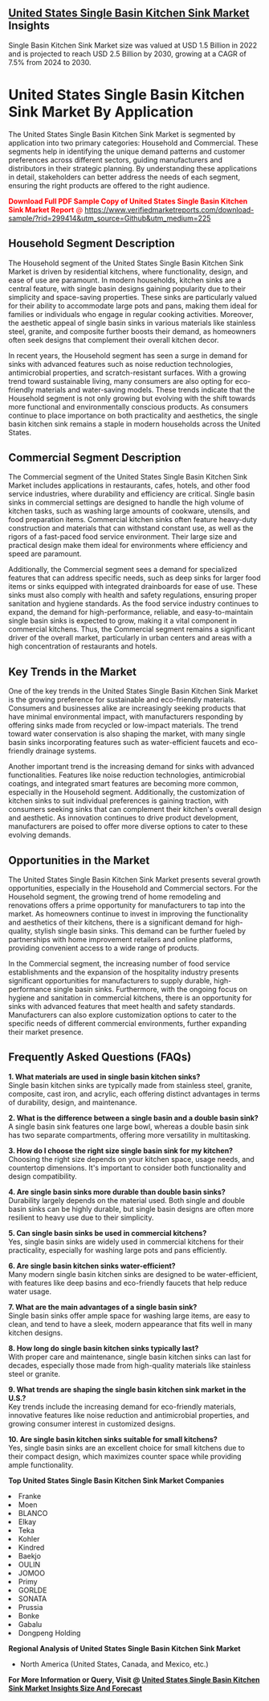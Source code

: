 <h2><a href="https://www.verifiedmarketreports.com/download-sample/?rid=299414&amp;utm_source=Github&amp;utm_medium=225" target="_blank">United States Single Basin Kitchen Sink Market</a> Insights</h2><p>Single Basin Kitchen Sink Market size was valued at USD 1.5 Billion in 2022 and is projected to reach USD 2.5 Billion by 2030, growing at a CAGR of 7.5% from 2024 to 2030.</p><p><div> <h1>United States Single Basin Kitchen Sink Market By Application</h1> <p>The United States Single Basin Kitchen Sink Market is segmented by application into two primary categories: Household and Commercial. These segments help in identifying the unique demand patterns and customer preferences across different sectors, guiding manufacturers and distributors in their strategic planning. By understanding these applications in detail, stakeholders can better address the needs of each segment, ensuring the right products are offered to the right audience. <p><span class=""><span style="color: #ff0000;"><strong>Download Full PDF Sample Copy of United States Single Basin Kitchen Sink Market Report</strong> @ </span><a href="https://www.verifiedmarketreports.com/download-sample/?rid=299414&amp;utm_source=Github&amp;utm_medium=225" target="_blank">https://www.verifiedmarketreports.com/download-sample/?rid=299414&amp;utm_source=Github&amp;utm_medium=225</a></span></p></p> <h2>Household Segment Description</h2> <p>The Household segment of the United States Single Basin Kitchen Sink Market is driven by residential kitchens, where functionality, design, and ease of use are paramount. In modern households, kitchen sinks are a central feature, with single basin designs gaining popularity due to their simplicity and space-saving properties. These sinks are particularly valued for their ability to accommodate large pots and pans, making them ideal for families or individuals who engage in regular cooking activities. Moreover, the aesthetic appeal of single basin sinks in various materials like stainless steel, granite, and composite further boosts their demand, as homeowners often seek designs that complement their overall kitchen decor.</p> <p>In recent years, the Household segment has seen a surge in demand for sinks with advanced features such as noise reduction technologies, antimicrobial properties, and scratch-resistant surfaces. With a growing trend toward sustainable living, many consumers are also opting for eco-friendly materials and water-saving models. These trends indicate that the Household segment is not only growing but evolving with the shift towards more functional and environmentally conscious products. As consumers continue to place importance on both practicality and aesthetics, the single basin kitchen sink remains a staple in modern households across the United States.</p> <h2>Commercial Segment Description</h2> <p>The Commercial segment of the United States Single Basin Kitchen Sink Market includes applications in restaurants, cafes, hotels, and other food service industries, where durability and efficiency are critical. Single basin sinks in commercial settings are designed to handle the high volume of kitchen tasks, such as washing large amounts of cookware, utensils, and food preparation items. Commercial kitchen sinks often feature heavy-duty construction and materials that can withstand constant use, as well as the rigors of a fast-paced food service environment. Their large size and practical design make them ideal for environments where efficiency and speed are paramount.</p> <p>Additionally, the Commercial segment sees a demand for specialized features that can address specific needs, such as deep sinks for larger food items or sinks equipped with integrated drainboards for ease of use. These sinks must also comply with health and safety regulations, ensuring proper sanitation and hygiene standards. As the food service industry continues to expand, the demand for high-performance, reliable, and easy-to-maintain single basin sinks is expected to grow, making it a vital component in commercial kitchens. Thus, the Commercial segment remains a significant driver of the overall market, particularly in urban centers and areas with a high concentration of restaurants and hotels.</p> <h2>Key Trends in the Market</h2> <p>One of the key trends in the United States Single Basin Kitchen Sink Market is the growing preference for sustainable and eco-friendly materials. Consumers and businesses alike are increasingly seeking products that have minimal environmental impact, with manufacturers responding by offering sinks made from recycled or low-impact materials. The trend toward water conservation is also shaping the market, with many single basin sinks incorporating features such as water-efficient faucets and eco-friendly drainage systems.</p> <p>Another important trend is the increasing demand for sinks with advanced functionalities. Features like noise reduction technologies, antimicrobial coatings, and integrated smart features are becoming more common, especially in the Household segment. Additionally, the customization of kitchen sinks to suit individual preferences is gaining traction, with consumers seeking sinks that can complement their kitchen's overall design and aesthetic. As innovation continues to drive product development, manufacturers are poised to offer more diverse options to cater to these evolving demands.</p> <h2>Opportunities in the Market</h2> <p>The United States Single Basin Kitchen Sink Market presents several growth opportunities, especially in the Household and Commercial sectors. For the Household segment, the growing trend of home remodeling and renovations offers a prime opportunity for manufacturers to tap into the market. As homeowners continue to invest in improving the functionality and aesthetics of their kitchens, there is a significant demand for high-quality, stylish single basin sinks. This demand can be further fueled by partnerships with home improvement retailers and online platforms, providing convenient access to a wide range of products.</p> <p>In the Commercial segment, the increasing number of food service establishments and the expansion of the hospitality industry presents significant opportunities for manufacturers to supply durable, high-performance single basin sinks. Furthermore, with the ongoing focus on hygiene and sanitation in commercial kitchens, there is an opportunity for sinks with advanced features that meet health and safety standards. Manufacturers can also explore customization options to cater to the specific needs of different commercial environments, further expanding their market presence.</p> <h2>Frequently Asked Questions (FAQs)</h2> <p><strong>1. What materials are used in single basin kitchen sinks?</strong><br>Single basin kitchen sinks are typically made from stainless steel, granite, composite, cast iron, and acrylic, each offering distinct advantages in terms of durability, design, and maintenance.</p> <p><strong>2. What is the difference between a single basin and a double basin sink?</strong><br>A single basin sink features one large bowl, whereas a double basin sink has two separate compartments, offering more versatility in multitasking.</p> <p><strong>3. How do I choose the right size single basin sink for my kitchen?</strong><br>Choosing the right size depends on your kitchen space, usage needs, and countertop dimensions. It's important to consider both functionality and design compatibility.</p> <p><strong>4. Are single basin sinks more durable than double basin sinks?</strong><br>Durability largely depends on the material used. Both single and double basin sinks can be highly durable, but single basin designs are often more resilient to heavy use due to their simplicity.</p> <p><strong>5. Can single basin sinks be used in commercial kitchens?</strong><br>Yes, single basin sinks are widely used in commercial kitchens for their practicality, especially for washing large pots and pans efficiently.</p> <p><strong>6. Are single basin kitchen sinks water-efficient?</strong><br>Many modern single basin kitchen sinks are designed to be water-efficient, with features like deep basins and eco-friendly faucets that help reduce water usage.</p> <p><strong>7. What are the main advantages of a single basin sink?</strong><br>Single basin sinks offer ample space for washing large items, are easy to clean, and tend to have a sleek, modern appearance that fits well in many kitchen designs.</p> <p><strong>8. How long do single basin kitchen sinks typically last?</strong><br>With proper care and maintenance, single basin kitchen sinks can last for decades, especially those made from high-quality materials like stainless steel or granite.</p> <p><strong>9. What trends are shaping the single basin kitchen sink market in the U.S.?</strong><br>Key trends include the increasing demand for eco-friendly materials, innovative features like noise reduction and antimicrobial properties, and growing consumer interest in customized designs.</p> <p><strong>10. Are single basin kitchen sinks suitable for small kitchens?</strong><br>Yes, single basin sinks are an excellent choice for small kitchens due to their compact design, which maximizes counter space while providing ample functionality.</p> </div></p><p><strong>Top United States Single Basin Kitchen Sink Market Companies</strong></p><div data-test-id=""><p><li>Franke</li><li> Moen</li><li> BLANCO</li><li> Elkay</li><li> Teka</li><li> Kohler</li><li> Kindred</li><li> Baekjo</li><li> OULIN</li><li> JOMOO</li><li> Primy</li><li> GORLDE</li><li> SONATA</li><li> Prussia</li><li> Bonke</li><li> Gabalu</li><li> Dongpeng Holding</li></p><div><strong>Regional Analysis of&nbsp;United States Single Basin Kitchen Sink Market</strong></div><ul><li dir="ltr"><p dir="ltr">North America&nbsp;(United States, Canada, and Mexico, etc.)</p></li></ul><p><strong>For More Information or Query, Visit @&nbsp;</strong><strong><a href="https://www.verifiedmarketreports.com/product/single-basin-kitchen-sink-market/?utm_source=Github&amp;utm_medium=225" target="_blank">United States Single Basin Kitchen Sink Market Insights Size And Forecast</a></strong></p></div>
